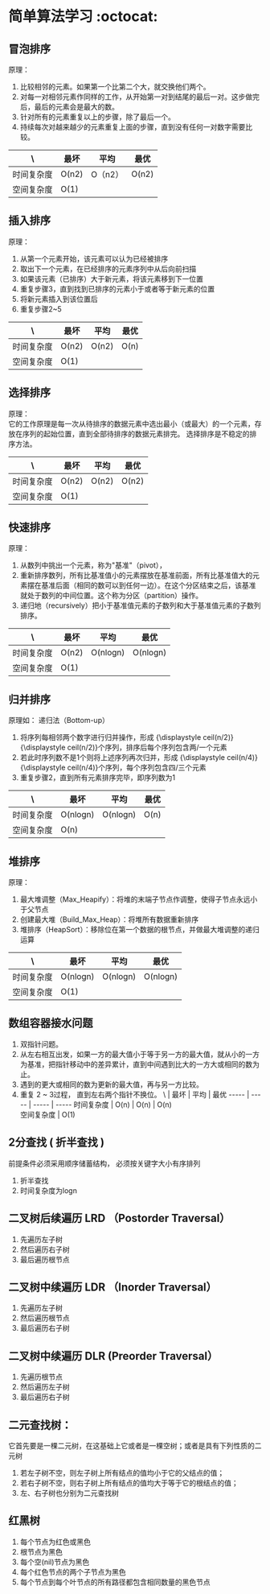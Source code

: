 # 简单算法学习 :octocat:

## 冒泡排序  
原理：     
1. 比较相邻的元素。如果第一个比第二个大，就交换他们两个。
1. 对每一对相邻元素作同样的工作，从开始第一对到结尾的最后一对。这步做完后，最后的元素会是最大的数。 
1. 针对所有的元素重复以上的步骤，除了最后一个。 
1. 持续每次对越来越少的元素重复上面的步骤，直到没有任何一对数字需要比较。

\ | 最坏 | 平均 | 最优
----- | ----- | ----- | ----- 
时间复杂度 | O(n2) | O（n2） | O(n2) | 
空间复杂度 | O(1)

## 插入排序  
原理：  
1. 从第一个元素开始，该元素可以认为已经被排序
1. 取出下一个元素，在已经排序的元素序列中从后向前扫描
1. 如果该元素（已排序）大于新元素，将该元素移到下一位置
1. 重复步骤3，直到找到已排序的元素小于或者等于新元素的位置
1. 将新元素插入到该位置后
1. 重复步骤2~5  

\ | 最坏 | 平均 | 最优
----- | ----- | ----- | ----- 
时间复杂度 | O(n2) | O(n2) | O(n) | 
空间复杂度 | O(1)

## 选择排序  
原理：  
它的工作原理是每一次从待排序的数据元素中选出最小（或最大）的一个元素，存放在序列的起始位置，直到全部待排序的数据元素排完。 选择排序是不稳定的排序方法。

\  | 最坏 | 平均 | 最优
----- | ----- | ----- | ----- 
时间复杂度 | O(n2) | O(n2) | O(n2) | 
空间复杂度 | O(1)

## 快速排序  
原理：  
1. 从数列中挑出一个元素，称为"基准"（pivot），
1. 重新排序数列，所有比基准值小的元素摆放在基准前面，所有比基准值大的元素摆在基准后面（相同的数可以到任何一边）。在这个分区结束之后，该基准就处于数列的中间位置。这个称为分区（partition）操作。
1. 递归地（recursively）把小于基准值元素的子数列和大于基准值元素的子数列排序。

\  | 最坏 | 平均 | 最优
----- | ----- | ----- | ----- 
时间复杂度 | O(n2) | O(nlogn) | O(nlogn) |   
空间复杂度 | O(1)

## 归并排序  

原理如：
递归法（Bottom-up）

1. 将序列每相邻两个数字进行归并操作，形成 {\displaystyle ceil(n/2)} {\displaystyle ceil(n/2)}个序列，排序后每个序列包含两/一个元素
1. 若此时序列数不是1个则将上述序列再次归并，形成 {\displaystyle ceil(n/4)} {\displaystyle ceil(n/4)}个序列，每个序列包含四/三个元素
1. 重复步骤2，直到所有元素排序完毕，即序列数为1

\  | 最坏 | 平均 | 最优
----- | ----- | ----- | ----- 
时间复杂度 | O(nlogn) | O(nlogn) | O(n) |   
空间复杂度 | O(n)

## 堆排序  
原理：
1. 最大堆调整（Max_Heapify）：将堆的末端子节点作调整，使得子节点永远小于父节点
1. 创建最大堆（Build_Max_Heap）：将堆所有数据重新排序
1. 堆排序（HeapSort）：移除位在第一个数据的根节点，并做最大堆调整的递归运算

\ | 最坏 | 平均 | 最优
----- | ----- | ----- | ----- 
时间复杂度 | O(nlogn) | O(nlogn) | O(nlogn)    
空间复杂度 | O(1)

## 数组容器接水问题
1. 双指针问题。
1. 从左右相互出发，如果一方的最大值小于等于另一方的最大值，就从小的一方为基准，把指针移动中的差异累计，直到中间遇到比大的一方大或相同的数为止。
1. 遇到的更大或相同的数为更新的最大值，再与另一方比较。
1. 重复 2 ~ 3过程， 直到左右两个指针不换位。
\ | 最坏 | 平均 | 最优
----- | ----- | ----- | ----- 
时间复杂度 | O(n) | O(n) | O(n)    
空间复杂度 | O(1)

## 2分查找 ( 折半查找 )
前提条件必须采用顺序储蓄结构， 必须按关键字大小有序排列
1. 折半查找
1. 时间复杂度为logn

## 二叉树后续遍历 LRD （Postorder Traversal）
1. 先遍历左子树
1. 然后遍历右子树
1. 最后遍历根节点

## 二叉树中续遍历 LDR （Inorder Traversal）
1. 先遍历左子树
1. 然后遍历根节点
1. 最后遍历右子树

## 二叉树中续遍历 DLR (Preorder Traversal）
1. 先遍历根节点
1. 然后遍历左子树
1. 最后遍历右子树

## 二元查找树： 
它首先要是一棵二元树，在这基础上它或者是一棵空树；或者是具有下列性质的二元树  
1. 若左子树不空，则左子树上所有结点的值均小于它的父结点的值； 
2. 若右子树不空，则右子树上所有结点的值均大于等于它的根结点的值； 
3. 左、右子树也分别为二元查找树

## 红黑树
1. 每个节点为红色或黑色
1. 根节点为黑色
1. 每个空(nil)节点为黑色
1. 每个红色节点的两个子节点为黑色
1. 每个节点到每个叶节点的所有路径都包含相同数量的黑色节点

